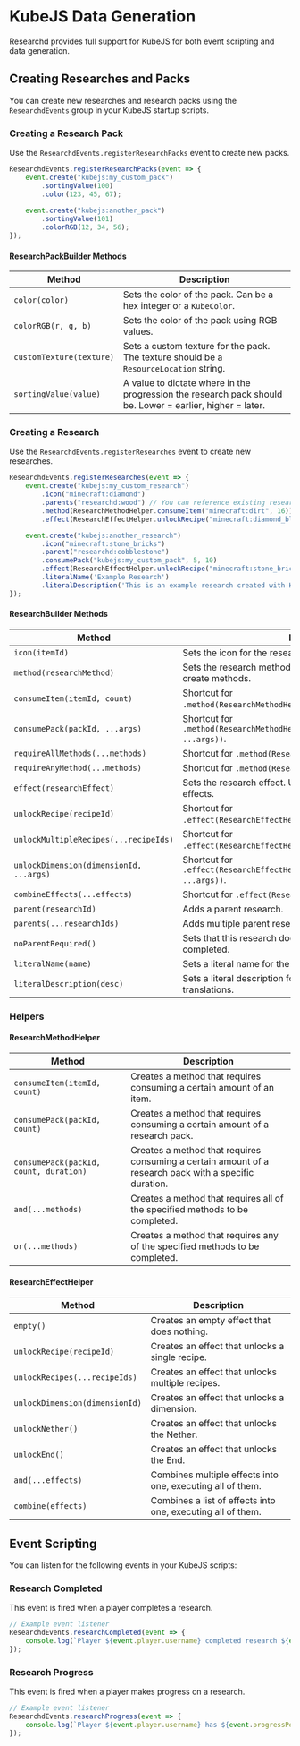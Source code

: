 # KubeJS Data Generation

Researchd provides full support for KubeJS for both event scripting and data generation.

## Creating Researches and Packs

You can create new researches and research packs using the `ResearchdEvents` group in your KubeJS startup scripts.

### Creating a Research Pack

Use the `ResearchdEvents.registerResearchPacks` event to create new packs.

```javascript
ResearchdEvents.registerResearchPacks(event => {
    event.create("kubejs:my_custom_pack")
        .sortingValue(100)
        .color(123, 45, 67);
    
    event.create("kubejs:another_pack")
        .sortingValue(101)
        .colorRGB(12, 34, 56);
});
```

#### ResearchPackBuilder Methods

| Method             | Description                                                                              |
| ------------------ | ---------------------------------------------------------------------------------------- |
| `color(color)`     | Sets the color of the pack. Can be a hex integer or a `KubeColor`.                       |
| `colorRGB(r, g, b)`| Sets the color of the pack using RGB values.                                               |
| `customTexture(texture)` | Sets a custom texture for the pack. The texture should be a `ResourceLocation` string. |
| `sortingValue(value)` | A value to dictate where in the progression the research pack should be. Lower = earlier, higher = later. |

### Creating a Research

Use the `ResearchdEvents.registerResearches` event to create new researches.

```javascript
ResearchdEvents.registerResearches(event => {
    event.create("kubejs:my_custom_research")
        .icon("minecraft:diamond")
        .parents("researchd:wood") // You can reference existing researches here
        .method(ResearchMethodHelper.consumeItem("minecraft:dirt", 16))
        .effect(ResearchEffectHelper.unlockRecipe("minecraft:diamond_block"));

    event.create("kubejs:another_research")
        .icon("minecraft:stone_bricks")
        .parent("researchd:cobblestone")
        .consumePack("kubejs:my_custom_pack", 5, 10)
        .effect(ResearchEffectHelper.unlockRecipe("minecraft:stone_bricks"))
        .literalName('Example Research')
        .literalDescription('This is an example research created with KubeJS.');
});
```

#### ResearchBuilder Methods

| Method                      | Description                                                                  |
| --------------------------- | ---------------------------------------------------------------------------- |
| `icon(itemId)`              | Sets the icon for the research.                                              |
| `method(researchMethod)`    | Sets the research method. Use `ResearchMethodHelper` to create methods.      |
| `consumeItem(itemId, count)`| Shortcut for `.method(ResearchMethodHelper.consumeItem(itemId, count))`.     |
| `consumePack(packId, ...args)` | Shortcut for `.method(ResearchMethodHelper.consumePack(packId, ...args))`. |
| `requireAllMethods(...methods)` | Shortcut for `.method(ResearchMethodHelper.and(...methods))`.            |
| `requireAnyMethod(...methods)`  | Shortcut for `.method(ResearchMethodHelper.or(...methods))`.             |
| `effect(researchEffect)`    | Sets the research effect. Use `ResearchEffectHelper` to create effects.      |
| `unlockRecipe(recipeId)`    | Shortcut for `.effect(ResearchEffectHelper.unlockRecipe(recipeId))`.         |
| `unlockMultipleRecipes(...recipeIds)` | Shortcut for `.effect(ResearchEffectHelper.unlockRecipes(...recipeIds))`. |
| `unlockDimension(dimensionId, ...args)` | Shortcut for `.effect(ResearchEffectHelper.unlockDimension(dimensionId, ...args))`. |
| `combineEffects(...effects)`| Shortcut for `.effect(ResearchEffectHelper.and(...effects))`.                |
| `parent(researchId)`        | Adds a parent research.                                                      |
| `parents(...researchIds)`   | Adds multiple parent researches.                                             |
| `noParentRequired()`        | Sets that this research does not require its parents to be completed.        |
| `literalName(name)`         | Sets a literal name for the research, ignoring translations.                 |
| `literalDescription(desc)`  | Sets a literal description for the research, ignoring translations.          |

### Helpers

#### ResearchMethodHelper

| Method                               | Description                                                               |
| ------------------------------------ | ------------------------------------------------------------------------- |
| `consumeItem(itemId, count)`         | Creates a method that requires consuming a certain amount of an item.     |
| `consumePack(packId, count)`         | Creates a method that requires consuming a certain amount of a research pack. |
| `consumePack(packId, count, duration)` | Creates a method that requires consuming a certain amount of a research pack with a specific duration. |
| `and(...methods)`                    | Creates a method that requires all of the specified methods to be completed. |
| `or(...methods)`                     | Creates a method that requires any of the specified methods to be completed. |

#### ResearchEffectHelper

| Method                         | Description                                                              |
| ------------------------------ | ------------------------------------------------------------------------ |
| `empty()`                      | Creates an empty effect that does nothing.                               |
| `unlockRecipe(recipeId)`       | Creates an effect that unlocks a single recipe.                          |
| `unlockRecipes(...recipeIds)`  | Creates an effect that unlocks multiple recipes.                         |
| `unlockDimension(dimensionId)` | Creates an effect that unlocks a dimension.                              |
| `unlockNether()`               | Creates an effect that unlocks the Nether.                               |
| `unlockEnd()`                  | Creates an effect that unlocks the End.                                  |
| `and(...effects)`              | Combines multiple effects into one, executing all of them.               |
| `combine(effects)`             | Combines a list of effects into one, executing all of them.              |

## Event Scripting

You can listen for the following events in your KubeJS scripts:

### Research Completed

This event is fired when a player completes a research.

```javascript
// Example event listener
ResearchdEvents.researchCompleted(event => {
    console.log(`Player ${event.player.username} completed research ${event.researchId}`);
});
```

### Research Progress

This event is fired when a player makes progress on a research.

```javascript
// Example event listener
ResearchdEvents.researchProgress(event => {
    console.log(`Player ${event.player.username} has ${event.progressPercent}% progress on research ${event.researchId}`);
});
```